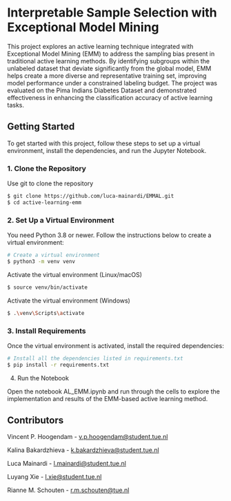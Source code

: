# Interpretable Sample Selection with Exceptional Model Mining

This project explores an active learning technique integrated with Exceptional Model Mining (EMM) to address the sampling bias present in traditional active learning methods. By identifying subgroups within the unlabeled dataset that deviate significantly from the global model, EMM helps create a more diverse and representative training set, improving model performance under a constrained labeling budget. The project was evaluated on the Pima Indians Diabetes Dataset and demonstrated effectiveness in enhancing the classification accuracy of active learning tasks.

## Getting Started

To get started with this project, follow these steps to set up a virtual environment, install the dependencies, and run the Jupyter Notebook.

### 1. Clone the Repository

Use git to clone the repository
```bash
$ git clone https://github.com/luca-mainardi/EMMAL.git
$ cd active-learning-emm
```

### 2. Set Up a Virtual Environment

You need Python 3.8 or newer. Follow the instructions below to create a virtual environment:

```bash
# Create a virtual environment
$ python3 -m venv venv
```

Activate the virtual environment (Linux/macOS)
```bash
$ source venv/bin/activate
```

Activate the virtual environment (Windows)
```bash
$ .\venv\Scripts\activate
```

### 3. Install Requirements

Once the virtual environment is activated, install the required dependencies:

```bash
# Install all the dependencies listed in requirements.txt
$ pip install -r requirements.txt
```

4. Run the Notebook

Open the notebook AL_EMM.ipynb and run through the cells to explore the implementation and results of the EMM-based active learning method.

## Contributors

Vincent P. Hoogendam - v.p.hoogendam@student.tue.nl

Kalina Bakardzhieva - k.bakardzhieva@student.tue.nl

Luca Mainardi - l.mainardi@student.tue.nl

Luyang Xie - l.xie@student.tue.nl

Rianne M. Schouten - r.m.schouten@tue.nl

